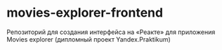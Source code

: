 # movies-explorer-frontend
Репозиторий для создания интерфейса на «Реакте» для приложения Movies explorer (дипломный проект Yandex.Praktikum)
